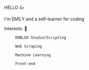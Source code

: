 HELLO 👍

I'm EMILY and a self-learner for coding 



Interests: 🌱

         ROBLOX Studio/Scripting
         
         Web Scraping 
         
         Machine Learning 
         
         Front-end 

